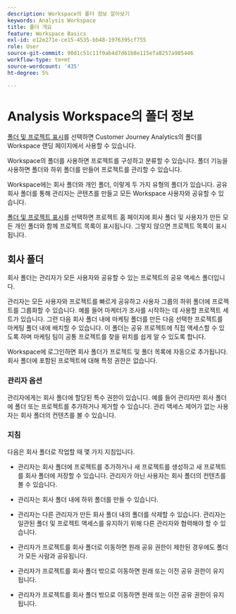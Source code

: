 ```yaml
---
description: Workspace의 폴더 정보 알아보기
keywords: Analysis Workspace
title: 폴더 개요
feature: Workspace Basics
exl-id: e12e271e-ce15-4535-bb48-1976395cf755
role: User
source-git-commit: 90d1c51c11f0ab4d7d61b8e115efa8257a985446
workflow-type: tm+mt
source-wordcount: '435'
ht-degree: 5%

---
```


# Analysis Workspace의 폴더 정보

[폴더 및 프로젝트 표시](../freeform-overview.md#show-selector)를 선택하면 Customer Journey Analytics의 폴더를 Workspace 랜딩 페이지에서 사용할 수 있습니다.

Workspace의 폴더를 사용하면 프로젝트를 구성하고 분류할 수 있습니다. 폴더 기능을 사용하면 폴더와 하위 폴더를 만들어 프로젝트를 관리할 수 있습니다.

Workspace에는 회사 폴더와 개인 폴더, 이렇게 두 가지 유형의 폴더가 있습니다. 공유 회사 폴더를 통해 관리자는 콘텐츠를 만들고 모든 Workspace 사용자와 공유할 수 있습니다.

[폴더 및 프로젝트 표시](../freeform-overview.md#show-selector)를 선택하면 프로젝트 홈 페이지에 회사 폴더 및 사용자가 만든 모든 개인 폴더와 함께 프로젝트 목록이 표시됩니다. 그렇지 않으면 프로젝트 목록이 표시됩니다.


## 회사 폴더

회사 폴더는 관리자가 모든 사용자와 공유할 수 있는 프로젝트의 공유 액세스 폴더입니다.

관리자는 모든 사용자와 프로젝트를 빠르게 공유하고 사용자 그룹의 하위 폴더에 프로젝트를 그룹화할 수 있습니다. 예를 들어 마케터가 조사를 시작하는 데 사용할 프로젝트 세트가 있습니다. 그런 다음 회사 폴더 내에 마케팅 폴더를 만든 다음 선택한 프로젝트를 마케팅 폴더 내에 배치할 수 있습니다. 이 폴더는 공유 프로젝트에 직접 액세스할 수 있도록 하며 마케팅 팀이 공통 프로젝트를 찾을 위치를 쉽게 알 수 있도록 합니다.

Workspace에 로그인하면 회사 폴더가 프로젝트 및 폴더 목록에 자동으로 추가됩니다. 회사 폴더에 포함된 프로젝트에 대해 특정 권한은 없습니다.

### 관리자 옵션

관리자에게는 회사 폴더에 할당된 특수 권한이 있습니다. 예를 들어 관리자만 회사 폴더에 폴더 또는 프로젝트를 추가하거나 제거할 수 있습니다. 관리 액세스 제어가 없는 사용자는 회사 폴더의 컨텐츠를 볼 수 있습니다.

<!--
![The Projects page showing the admin options.](/help/analysis-workspace/build-workspace-project/assets/admin-options.png)

Non-Admins have limited options.

![The Projects page showing the non-admin options for folders.](/help/analysis-workspace/build-workspace-project/assets/non-admin-folder-options.png)

-->

### 지침

다음은 회사 폴더로 작업할 때 몇 가지 지침입니다.

- 관리자는 회사 폴더에 프로젝트를 추가하거나 새 프로젝트를 생성하고 새 프로젝트를 회사 폴더에 저장할 수 있습니다. 관리자가 아닌 사용자는 회사 폴더의 컨텐츠를 볼 수 있습니다.

- 관리자는 회사 폴더 내에 하위 폴더를 만들 수 있습니다.

- 관리자는 다른 관리자가 만든 회사 폴더 내의 폴더를 삭제할 수 있습니다. 관리자는 일관된 폴더 및 프로젝트 액세스를 유지하기 위해 다른 관리자와 협력해야 할 수 있습니다.

- 관리자가 프로젝트를 회사 폴더로 이동하면 원래 공유 권한이 제한된 경우에도 폴더가 모든 사람과 공유됩니다.
- 관리자가 프로젝트를 회사 폴더 밖으로 이동하면 원래 또는 이전 공유 권한이 유지됩니다.

- 관리자가 프로젝트를 회사 폴더 밖으로 이동하면 원래 또는 이전 공유 권한이 유지됩니다.
